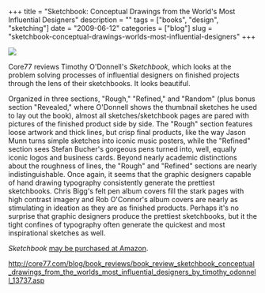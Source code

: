 +++
title = "Sketchbook: Conceptual Drawings from the World's Most Influential Designers"
description = ""
tags = ["books", "design", "sketching"]
date = "2009-06-12"
categories = ["blog"]
slug = "sketchbook-conceptual-drawings-worlds-most-influential-designers"
+++



  <div class="notebook-screenshot"><a href="http://core77.com/blog/book_reviews/book_review_sketchbook_conceptual_drawings_from_the_worlds_most_influential_designers_by_timothy_odonnell_13737.asp"><img src="/media/notebook/sketchbook-review.jpg" class="notebook-image" /></a></div><p>Core77 reviews Timothy O'Donnell's <em>Sketchbook</em>, which looks at the problem solving processes of influential designers on finished projects through the lens of their sketchbooks. It looks beautiful. </p>
<p><blockquoute>Organized in three sections, "Rough," "Refined," and "Random" (plus bonus section "Revealed," where O'Donnell shows the thumbnail sketches he used to lay out the book), almost all sketches/sketchbook pages are pared with pictures of the finished product side by side. The "Rough" section features loose artwork and thick lines, but crisp final products, like the way Jason Munn turns simple sketches into iconic music posters, while the "Refined" section sees Stefan Bucher's gorgeous pens turned into, well, equally iconic logos and business cards. Beyond nearly academic distinctions about the roughness of lines, the "Rough" and "Refined" sections are nearly indistinguishable. Once again, it seems that the graphic designers capable of hand drawing typography consistently generate the prettiest sketchbooks. Chris Bigg's felt pen album covers fill the stark pages with high contrast imagery and Rob O'Connor's album covers are nearly as stimulating in ideation as they are as finished products. Perhaps it's no surprise that graphic designers produce the prettiest sketchbooks, but it the tight confines of typography often generate the quickest and most inspirational sketches as well.</blockquoute></p>
<p><em>Sketchbook</em> <a href="http://www.amazon.com/Sketchbook-Conceptual-Drawings-Influential-Designers/dp/1592535216?/tag=core77-20">may be purchased at Amazon</a>.</p>
    
  <a href="http://core77.com/blog/book_reviews/book_review_sketchbook_conceptual_drawings_from_the_worlds_most_influential_designers_by_timothy_odonnell_13737.asp">http://core77.com/blog/book_reviews/book_review_sketchbook_conceptual_drawings_from_the_worlds_most_influential_designers_by_timothy_odonnell_13737.asp</a>
